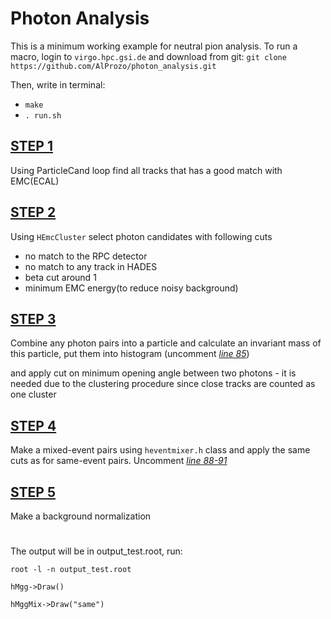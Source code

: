 # Photon Analysis
This is a minimum working example for neutral pion analysis.
To run a macro, login to `virgo.hpc.gsi.de` and download from git:
`git clone https://github.com/AlProzo/photon_analysis.git `

Then, write in terminal:

 - `make`
 - `. run.sh`

## [STEP 1](https://github.com/AlProzo/photon_analysis/blob/main/loopDST.C#L120)
Using ParticleCand loop find all tracks that has a good match with EMC(ECAL)

## [STEP 2](https://github.com/AlProzo/photon_analysis/blob/main/loopDST.C#L147)
Using `HEmcCluster` select photon candidates with following cuts

- no match to the RPC detector
- no match to any track in HADES
- beta cut around 1 
- minimum EMC energy(to reduce noisy background)

## [STEP 3](https://github.com/AlProzo/photon_analysis/blob/main/loopDST.C#L182)
Combine any photon pairs into a particle and calculate an invariant mass of this particle, put them into histogram (uncomment _[line 85](https://github.com/AlProzo/photon_analysis/blob/main/loopDST.C#L85)_)

and apply cut on minimum opening angle between two photons - it is needed due to the clustering procedure since close tracks are counted as one cluster 

## [STEP 4](https://github.com/AlProzo/photon_analysis/blob/main/loopDST.C#L204)
Make a mixed-event pairs using `heventmixer.h` class and apply the same cuts as for same-event pairs. Uncomment _[line 88-91](https://github.com/AlProzo/photon_analysis/blob/main/loopDST.C#L88)_

## [STEP 5](https://github.com/AlProzo/photon_analysis/blob/main/loopDST.C#L232)
Make a background normalization


#
The output will be in output_test.root, run:

`root -l -n output_test.root`

`hMgg->Draw()`

`hMggMix->Draw("same")`
